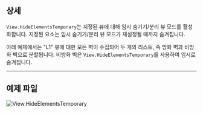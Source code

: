 ## 상세
`View.HideElementsTemporary`는 지정된 뷰에 대해 임시 숨기기/분리 뷰 모드를 활성화합니다. 지정된 요소는 임시 숨기기/분리 뷰 모드가 재설정될 때까지 숨겨집니다.

아래 예제에서는 "L1" 뷰에 대한 모든 벽이 수집되어 두 개의 리스트, 즉 방화 벽과 비방화 벽으로 분할됩니다. 비방화 벽은 `View.HideElementsTemporary`를 사용하여 임시로 숨겨집니다.
___
## 예제 파일

![View.HideElementsTemporary](./Revit.Elements.Views.View.HideElementsTemporary_img.jpg)
